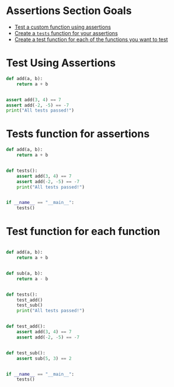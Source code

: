 # Assertions Section Goals
- [Test a custom function using assertions](#test-using-assertions)
- [Create a `tests` function for your assertions](#tests-function-for-assertions)
- [Create a test function for each of the functions you want to test](#test-function-for-each-function)


# Test Using Assertions
```python
def add(a, b):
    return a + b


assert add(3, 4) == 7
assert add(-2, -5) == -7
print("All tests passed!")
```

# Tests function for assertions
```python
def add(a, b):
    return a + b


def tests():
    assert add(3, 4) == 7
    assert add(-2, -5) == -7
    print("All tests passed!")


if __name__ == "__main__":
    tests()
```

# Test function for each function
```python

def add(a, b):
    return a + b


def sub(a, b):
    return a - b


def tests():
    test_add()
    test_sub()
    print("All tests passed!")


def test_add():
    assert add(3, 4) == 7
    assert add(-2, -5) == -7


def test_sub():
    assert sub(5, 3) == 2


if __name__ == "__main__":
    tests()
```
